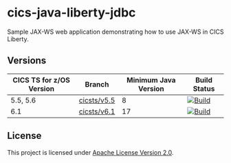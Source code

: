 cics-java-liberty-jdbc
=====================

Sample JAX-WS web application demonstrating how to use JAX-WS in CICS Liberty. 


## Versions
| CICS TS for z/OS Version | Branch                                 | Minimum Java Version | Build Status |
|--------------------------|----------------------------------------|----------------------|--------------|
| 5.5, 5.6                 | [cicsts/v5.5](/../../tree/cicsts/v5.5) | 8                    | [![Build](https://github.com/cicsdev/cics-java-liberty-jdbc/actions/workflows/java.yaml/badge.svg?branch=cicsts%2Fv5.5)](https://github.com/cicsdev/cics-java-liberty-jaxws/actions/workflows/java.yaml) |
| 6.1                      | [cicsts/v6.1](/../../tree/cicsts/v6.1) | 17                   | [![Build](https://github.com/cicsdev/cics-java-liberty-jdbc/actions/workflows/java.yaml/badge.svg?branch=cicsts%2Fv6.1)](https://github.com/cicsdev/cics-java-liberty-jaxws/actions/workflows/java.yaml) |


## License
This project is licensed under [Apache License Version 2.0](LICENSE).
